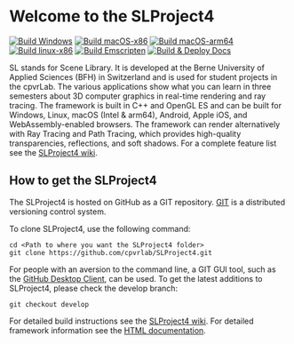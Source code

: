 # Welcome to the SLProject4

[![Build Windows](https://github.com/cpvrlab/SLProject4/actions/workflows/build-x86_64-windows.yml/badge.svg)](https://github.com/cpvrlab/SLProject4/actions/workflows/build-x86_64-windows.yml)
[![Build macOS-x86](https://github.com/cpvrlab/SLProject4/actions/workflows/build-x86_64-macos.yml/badge.svg)](https://github.com/cpvrlab/SLProject4/actions/workflows/build-x86_64-macos.yml)
[![Build macOS-arm64](https://github.com/cpvrlab/SLProject4/actions/workflows/build-arm64-macos.yml/badge.svg)](https://github.com/cpvrlab/SLProject4/actions/workflows/build-arm64-macos.yml)
[![Build linux-x86](https://github.com/cpvrlab/SLProject4/actions/workflows/build-x86_64-linux.yml/badge.svg?branch=main)](https://github.com/cpvrlab/SLProject4/actions/workflows/build-x86_64-linux.yml)
[![Build Emscripten](https://github.com/cpvrlab/SLProject4/actions/workflows/build-wasm-emscripten.yml/badge.svg)](https://github.com/cpvrlab/SLProject4/actions/workflows/build-wasm-emscripten.yml)
[![Build & Deploy Docs](https://github.com/cpvrlab/SLProject4/actions/workflows/deploy-pages.yml/badge.svg)](https://github.com/cpvrlab/SLProject4/actions/workflows/deploy-pages.yml)


SL stands for Scene Library. It is developed at the Berne University of Applied Sciences (BFH) in Switzerland and is used for student projects in the cpvrLab. The various applications show what you can learn in three semesters about 3D computer graphics in real-time rendering and ray tracing. The framework is built in C++ and OpenGL ES and can be built for Windows, Linux, macOS (Intel & arm64), Android, Apple iOS, and WebAssembly-enabled browsers. The framework can render alternatively with Ray Tracing and Path Tracing, which provides high-quality transparencies, reflections, and soft shadows. For a complete feature list see the [SLProject4 wiki](https://github.com/cpvrlab/SLProject4/wiki).

## How to get the SLProject4

The SLProject4 is hosted on GitHub as a GIT repository.
[GIT](http://git-scm.com/) is a distributed versioning control system.

To clone SLProject4, use the following command:

```
cd <Path to where you want the SLProject4 folder>
git clone https://github.com/cpvrlab/SLProject4.git
```

For people with an aversion to the command line, a GIT GUI tool, such as the [GitHub Desktop Client](https://desktop.github.com), can be used. To get the latest additions to SLProject4, please check the develop branch:

```
git checkout develop
```

For detailed build instructions see the [SLProject4 wiki](https://github.com/cpvrlab/SLProject4/wiki).
For detailed framework information see the [HTML documentation](https://cpvrlab.github.io/SLProject4/).
